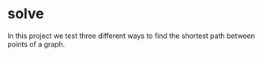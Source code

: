 # solve
In this project we test three different ways to find the shortest path between points of a graph.
